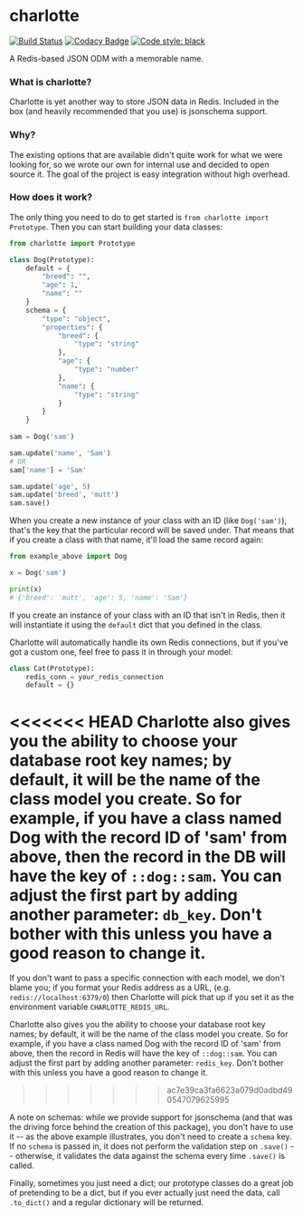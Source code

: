 # charlotte

[![Build Status](https://travis-ci.org/GrafeasGroup/charlotte.svg?branch=master)](https://travis-ci.org/GrafeasGroup/charlotte)
[![Codacy Badge](https://api.codacy.com/project/badge/Grade/84632bae1d3f4dd8ad69cf90fd0a8d6b)](https://www.codacy.com/app/joe-kaufeld/charlotte?utm_source=github.com&amp;utm_medium=referral&amp;utm_content=GrafeasGroup/charlotte&amp;utm_campaign=Badge_Grade)
[![Code style: black](https://img.shields.io/badge/code%20style-black-000000.svg)](https://github.com/ambv/black)

A Redis-based JSON ODM with a memorable name.

### What is charlotte?
Charlotte is yet another way to store JSON data in Redis. Included in the box (and heavily recommended that you use) is jsonschema support.


### Why?
The existing options that are available didn't quite work for what we were looking for, so we wrote our own for internal use and decided to open source it. The goal of the project is easy integration without high overhead.

### How does it work?

The only thing you need to do to get started is `from charlotte import Prototype`. Then you can start building your data classes:

```python
from charlotte import Prototype

class Dog(Prototype):
    default = {
        "breed": "",
        "age": 1,
        "name": ""
    }
    schema = {
        "type": "object",
        "properties": {
            "breed": {
                "type": "string"
            },
            "age": {
                "type": "number"
            },
            "name": {
                "type": "string"
            }
        }
    }
    
sam = Dog('sam')

sam.update('name', 'Sam')
# OR
sam['name'] = 'Sam'

sam.update('age', 5)
sam.update('breed', 'mutt')
sam.save()
```
When you create a new instance of your class with an ID (like `Dog('sam')`), that's the key that the particular record will be saved under. That means that if you create a class with that name, it'll load the same record again:

```python
from example_above import Dog

x = Dog('sam')

print(x)
# {'breed': 'mutt', 'age': 5, 'name': 'Sam'}
```
If you create an instance of your class with an ID that isn't in Redis, then it will instantiate it using the `default` dict that you defined in the class. 

Charlotte will automatically handle its own Redis connections, but if you've got a custom one, feel free to pass it in through your model:

```python
class Cat(Prototype):
    redis_conn = your_redis_connection
    default = {}
```
<<<<<<< HEAD
Charlotte also gives you the ability to choose your database root key names; by default, it will be the name of the class model you create. So for example, if you have a class named Dog with the record ID of 'sam' from above, then the record in the DB will have the key of `::dog::sam`. You can adjust the first part by adding another parameter: `db_key`. Don't bother with this unless you have a good reason to change it.
=======
If you don't want to pass a specific connection with each model, we don't blame you; if you format your Redis address as a URL, (e.g. `redis://localhost:6379/0`) then Charlotte will pick that up if you set it as the environment variable `CHARLOTTE_REDIS_URL`.

Charlotte also gives you the ability to choose your database root key names; by default, it will be the name of the class model you create. So for example, if you have a class named Dog with the record ID of 'sam' from above, then the record in Redis will have the key of `::dog::sam`. You can adjust the first part by adding another parameter: `redis_key`. Don't bother with this unless you have a good reason to change it.
>>>>>>> ac7e39ca3fa6623a079d0adbd490547079625995

A note on schemas: while we provide support for jsonschema (and that was the driving force behind the creation of this package), you don't have to use it -- as the above example illustrates, you don't need to create a `schema` key. If no `schema` is passed in, it does not perform the validation step on `.save()` -- otherwise, it validates the data against the schema every time `.save()` is called.

Finally, sometimes you just need a dict; our prototype classes do a great job of pretending to be a dict, but if you ever actually just need the data, call `.to_dict()` and a regular dictionary will be returned.
